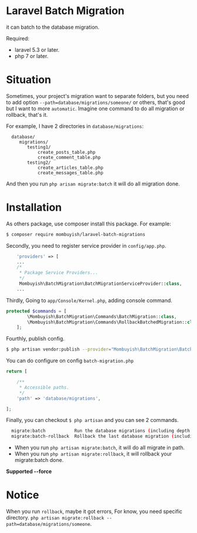 Laravel Batch Migration
===
it can batch to the database migration.

Required:
* laravel 5.3 or later.
* php 7 or later.

# Situation
Sometimes, your project's migration want to separate folders, but you need
 to add option `--path=database/migrations/someone/` or others, that's good but 
 I want to more `automatic`. Imagine one command to do all migration or rollback, that's it.
 
 For example, I have 2 directories in `database/migrations`:
 ```
   database/
      migrations/
         testing1/
             create_posts_table.php
             create_comment_table.php
         testing2/
             create_articles_table.php
             create_messages_table.php
 ```
 
 And then you run `php arisan migrate:batch` it will do all migration done.
 
# Installation

As others package, use composer install this package. For example:

``` bash
$ composer require mombuyish/laravel-batch-migrations
```

Secondly, you need to register service provider in `config/app.php`.

``` php
    'providers' => [
    ...
    /*
     * Package Service Providers...
     */
     Mombuyish\BatchMigration\BatchMigrationServiceProvider::class,
    ...
```

Thirdly, Going to `app/Console/Kernel.php`, adding console command.

``` php
protected $commands = [
        \Mombuyish\BatchMigration\Commands\BatchMigration::class,
        \Mombuyish\BatchMigration\Commands\RollbackBatchedMigration::class
    ];
```

Fourthly, publish config.

``` bash
$ php artisan vendor:publish --provider="Mombuyish\BatchMigration\BatchMigrationServiceProvider"
```

You can do configure on config `batch-migration.php`

```php
return [

    /**
     * Accessible paths.
     */
    'path' => 'database/migrations',

];
```

Finally, you can checkout `$ php artisan` and you can see 2 commands.

``` bash
  migrate:batch           Run the database migrations (including depth dictionaries)
  migrate:batch-rollback  Rollback the last database migration (including depth directories)
```
* When you run `php artisan migrate:batch`, it will do all migrate in path.
* When you run `php artisan migrate:rollback`, it will rollback your migrate:batch done.

**Supported --force**

# Notice
When you run `rollback`, maybe it got errors, For know, you need specific directory.
`php artisan migrate:rollback --path=database/migrations/someone`.
